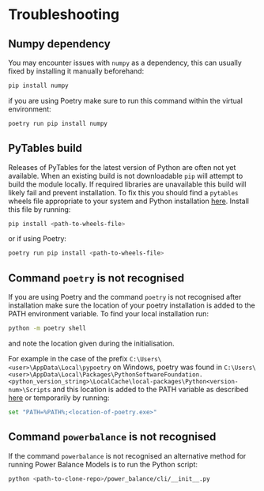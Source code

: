 # Troubleshooting

## Numpy dependency

You may encounter issues with `numpy` as a dependency, this can
usually fixed by installing it manually beforehand:
```bash
pip install numpy
```
if you are using Poetry make sure to run this command within the virtual environment:
```bash
poetry run pip install numpy
```

## PyTables build
Releases of PyTables for the latest version of Python are often not yet available. When an existing build is not downloadable `pip` will attempt to build the module locally. If required libraries are unavailable this build will likely fail and prevent installation. To fix this you should find a `pytables` wheels file appropriate to your system and Python installation [here](https://www.lfd.uci.edu/~gohlke/pythonlibs/#pytables). Install this file by running:
```bash
pip install <path-to-wheels-file>
```
or if using Poetry:
```bash
poetry run pip install <path-to-wheels-file>
```

## Command `poetry` is not recognised
If you are using Poetry and the command `poetry` is not recognised after installation make sure the location of your poetry installation is added to the PATH environment variable. To find your local installation run:
```bash
python -m poetry shell
```
and note the location given during the initialisation.

For example in the case of the prefix `C:\Users\<user>\AppData\Local\pypoetry` on Windows, poetry was found in `C:\Users\<user>\AppData\Local\Packages\PythonSoftwareFoundation.<python_version_string>\LocalCache\local-packages\Python<version-num>\Scripts` and this location is added to the PATH variable as described [here](https://helpdeskgeek.com/windows-10/add-windows-path-environment-variable/) or temporarily by running:
```bash
set "PATH=%PATH%;<location-of-poetry.exe>"
```

## Command `powerbalance` is not recognised
If the command `powerbalance` is not recognised an alternative method for running Power Balance Models is to run the Python script:
```bash
python <path-to-clone-repo>/power_balance/cli/__init__.py
```